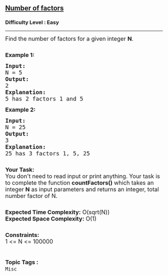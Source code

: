 <h2><a href="https://practice.geeksforgeeks.org/problems/number-of-factors1435/1?utm_source=geeksforgeeks&utm_medium=article_practice_tab&utm_campaign=article_practice_tab">Number of factors</a></h2><h3>Difficulty Level : Easy</h3><hr><div class="problems_problem_content__Xm_eO"><p><span style="font-size:18px">Find the number of factors for a given integer <strong>N</strong>.</span><br>
&nbsp;</p>

<p><span style="font-size:18px"><strong>Example 1:</strong></span></p>

<pre><span style="font-size:18px"><strong>Input:</strong>
N = 5
<strong>Output:</strong>
2
<strong>Explanation:</strong>
5 has 2 factors 1 and 5</span></pre>

<p><span style="font-size:18px"><strong>Example 2:</strong></span></p>

<pre><span style="font-size:18px"><strong>Input:</strong>
N = 25
<strong>Output:</strong>
3
<strong>Explanation:</strong>
25 has 3 factors 1, 5, 25</span>
</pre>

<p><br>
<span style="font-size:18px"><strong>Your Task:</strong><br>
You don't need to read input or print anything. Your task is to complete the function <strong>countFactors()</strong>&nbsp;which takes&nbsp;an integer <strong>N</strong>&nbsp;as input parameters&nbsp;and returns an integer, total number factor of N.</span><br>
&nbsp;</p>

<p><span style="font-size:18px"><strong>Expected Time Complexity:</strong> O(sqrt(N))<br>
<strong>Expected Space Complexity:</strong> O(1)</span><br>
&nbsp;</p>

<p><span style="font-size:18px"><strong>Constraints:</strong><br>
1 &lt;= N &lt;= 100000</span></p>
</div><br><p><span style=font-size:18px><strong>Topic Tags : </strong><br><code>Misc</code>&nbsp;